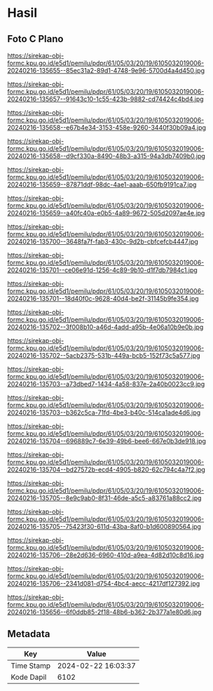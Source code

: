 # Hasil

## Foto C Plano

https://sirekap-obj-formc.kpu.go.id/e5d1/pemilu/pdpr/61/05/03/20/19/6105032019006-20240216-135655--85ec31a2-89d1-4748-9e96-5700d4a4d450.jpg

https://sirekap-obj-formc.kpu.go.id/e5d1/pemilu/pdpr/61/05/03/20/19/6105032019006-20240216-135657--91643c10-1c55-423b-9882-cd74424c4bd4.jpg

https://sirekap-obj-formc.kpu.go.id/e5d1/pemilu/pdpr/61/05/03/20/19/6105032019006-20240216-135658--e67b4e34-3153-458e-9260-3440f30b09a4.jpg

https://sirekap-obj-formc.kpu.go.id/e5d1/pemilu/pdpr/61/05/03/20/19/6105032019006-20240216-135658--d9cf330a-8490-48b3-a315-94a3db7409b0.jpg

https://sirekap-obj-formc.kpu.go.id/e5d1/pemilu/pdpr/61/05/03/20/19/6105032019006-20240216-135659--87871ddf-98dc-4ae1-aaab-650fb9191ca7.jpg

https://sirekap-obj-formc.kpu.go.id/e5d1/pemilu/pdpr/61/05/03/20/19/6105032019006-20240216-135659--a40fc40a-e0b5-4a89-9672-505d2097ae4e.jpg

https://sirekap-obj-formc.kpu.go.id/e5d1/pemilu/pdpr/61/05/03/20/19/6105032019006-20240216-135700--3648fa7f-fab3-430c-9d2b-cbfcefcb4447.jpg

https://sirekap-obj-formc.kpu.go.id/e5d1/pemilu/pdpr/61/05/03/20/19/6105032019006-20240216-135701--ce06e91d-1256-4c89-9b10-d1f7db7984c1.jpg

https://sirekap-obj-formc.kpu.go.id/e5d1/pemilu/pdpr/61/05/03/20/19/6105032019006-20240216-135701--18d40f0c-9628-40d4-be2f-31145b9fe354.jpg

https://sirekap-obj-formc.kpu.go.id/e5d1/pemilu/pdpr/61/05/03/20/19/6105032019006-20240216-135702--3f008b10-a46d-4add-a95b-4e06a10b9e0b.jpg

https://sirekap-obj-formc.kpu.go.id/e5d1/pemilu/pdpr/61/05/03/20/19/6105032019006-20240216-135702--5acb2375-531b-449a-bcb5-152f73c5a577.jpg

https://sirekap-obj-formc.kpu.go.id/e5d1/pemilu/pdpr/61/05/03/20/19/6105032019006-20240216-135703--a73dbed7-1434-4a58-837e-2a40b0023cc9.jpg

https://sirekap-obj-formc.kpu.go.id/e5d1/pemilu/pdpr/61/05/03/20/19/6105032019006-20240216-135703--b362c5ca-71fd-4be3-b40c-514ca1ade4d6.jpg

https://sirekap-obj-formc.kpu.go.id/e5d1/pemilu/pdpr/61/05/03/20/19/6105032019006-20240216-135704--696889c7-6e39-49b6-bee6-667e0b3de918.jpg

https://sirekap-obj-formc.kpu.go.id/e5d1/pemilu/pdpr/61/05/03/20/19/6105032019006-20240216-135704--bd27572b-ecd4-4905-b820-62c794c4a7f2.jpg

https://sirekap-obj-formc.kpu.go.id/e5d1/pemilu/pdpr/61/05/03/20/19/6105032019006-20240216-135705--8e9c9ab0-8f31-46de-a5c5-a83761a88cc2.jpg

https://sirekap-obj-formc.kpu.go.id/e5d1/pemilu/pdpr/61/05/03/20/19/6105032019006-20240216-135705--75423f30-611d-43ba-8af0-b1d600890564.jpg

https://sirekap-obj-formc.kpu.go.id/e5d1/pemilu/pdpr/61/05/03/20/19/6105032019006-20240216-135706--28e2d636-6960-410d-a9ea-4d82d10c8d16.jpg

https://sirekap-obj-formc.kpu.go.id/e5d1/pemilu/pdpr/61/05/03/20/19/6105032019006-20240216-135706--2341d081-d754-4bc4-aecc-4217df127392.jpg

https://sirekap-obj-formc.kpu.go.id/e5d1/pemilu/pdpr/61/05/03/20/19/6105032019006-20240216-135656--6f0ddb85-2f18-48b6-b362-2b377a1e80d6.jpg


## Metadata

| Key        | Value               |
| ---------- | ------------------- |
| Time Stamp | 2024-02-22 16:03:37 |
| Kode Dapil | 6102                |



